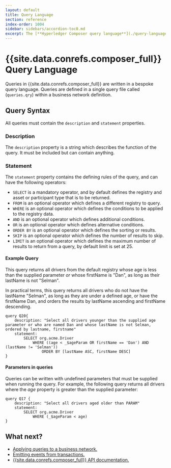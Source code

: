 ```yaml
---
layout: default
title: Query Language
section: reference
index-order: 1004
sidebar: sidebars/accordion-toc0.md
excerpt: The [**Hyperledger Composer query language**](./query-language.html) defines queries to run and return data from business networks.
---
```


# {{site.data.conrefs.composer_full}} Query Language

Queries in {{site.data.conrefs.composer_full}} are written in a bespoke query language. Queries are defined in a single query file called (`queries.qry`) within a business network definition.

## Query Syntax

All queries must contain the `description` and `statement` properties.

### Description

The `description` property is a string which describes the function of the query. It must be included but can contain anything.

### Statement

The `statement` property contains the defining rules of the query, and can have the following operators:

- `SELECT` is a mandatory operator, and by default defines the registry and asset or participant type that is to be returned.
- `FROM` is an optional operator which defines a different registry to query.
- `WHERE` is an optional operator which defines the conditions to be applied to the registry data.
- `AND` is an optional operator which defines additional conditions.
- `OR` is an optional operator which defines alternative conditions.
- `ORDER BY` is an optional operator which defines the sorting or results.
- `SKIP` is an optional operator which defines the number of results to skip.
- `LIMIT` is an optional operator which defines the maximum number of results to return from a query, by default limit is set at 25.

#### Example Query

This query returns all drivers from the default registry whose age is less than the supplied parameter _or_ whose firstName is "Dan", as long as their lastName is not "Selman".

In practical terms, this query returns all drivers who do not have the lastName "Selman", as long as they are under a defined age, or have the firstName Dan, and orders the results by lastName ascending and firstName descending.

```
query Q20{
    description: "Select all drivers younger than the supplied age parameter or who are named Dan and whose lastName is not Selman, ordered by lastname, firstname"
    statement:
        SELECT org.acme.Driver
            WHERE ((age < _$ageParam OR firstName == 'Dan') AND (lastName != 'Selman'))
                ORDER BY [lastName ASC, firstName DESC]
}
```

#### Parameters in queries

Queries can be written with undefined parameters that must be supplied when running the query. For example, the following query returns all drivers where the _age_ property is greater than the supplied parameter:

```
query Q17 {
    description: "Select all drivers aged older than PARAM"
    statement:
        SELECT org.acme.Driver
            WHERE (_$ageParam < age)
}
```

## What next?

- [Applying queries to a business network.](../business-network/query.html)
- [Emitting events from transactions.](../business-network/publishing-events.html)
- [{{site.data.conrefs.composer_full}} API documentation.](../jsdoc/index.html)
